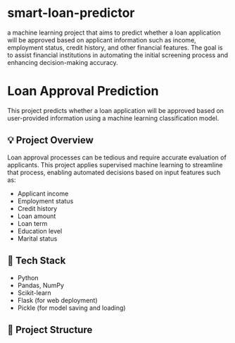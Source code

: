 # smart-loan-predictor
a machine learning project that aims to predict whether a loan application will be approved based on applicant information such as income, employment status, credit history, and other financial features. The goal is to assist financial institutions in automating the initial screening process and enhancing decision-making accuracy.

# Loan Approval Prediction

This project predicts whether a loan application will be approved based on user-provided information using a machine learning classification model.

## 💡 Project Overview

Loan approval processes can be tedious and require accurate evaluation of applicants. This project applies supervised machine learning to streamline that process, enabling automated decisions based on input features such as:

- Applicant income
- Employment status
- Credit history
- Loan amount
- Loan term
- Education level
- Marital status

## 🔧 Tech Stack

- Python
- Pandas, NumPy
- Scikit-learn
- Flask (for web deployment)
- Pickle (for model saving and loading)

## 📁 Project Structure

